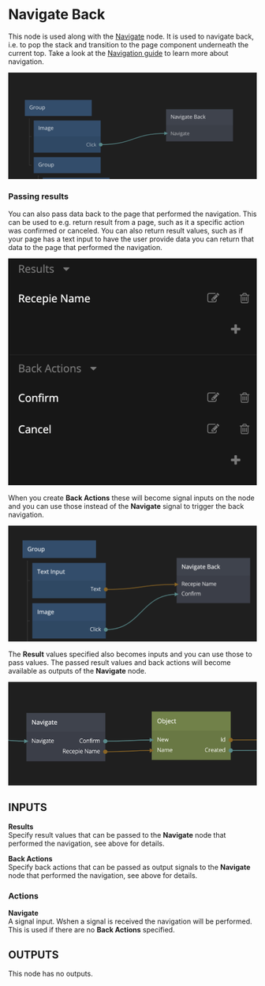 # Navigate Back

This node is used along with the [Navigate](/nodes/navigation/navigate.md) node. It is used to navigate back, i.e. to pop the stack and transition to the page component underneath the current top. Take a look at the [Navigation guide](/guides/navigation.md) to learn more about navigation.

<div class="ndl-images">
    <img src="/guides/navigation/navigate-back.png" class="ndl-image large"></img>   
</div>

### Passing results
You can also pass data back to the page that performed the navigation. This can be used to e.g. return result from a page, such as it a specific action was confirmed or canceled. You can also return result values, such as if your page has a text input to have the user provide data you can return that data to the page that performed the navigation.

<div class="ndl-images">
    <img src="/nodes/navigation/back-actions.png" class="ndl-image med"></img>   
</div>

When you create **Back Actions** these will become signal inputs on the node and you can use those instead of the **Navigate** signal to trigger the back navigation.

<div class="ndl-images">
    <img src="/nodes/navigation/back-actions-2.png" class="ndl-image large"></img>   
</div>

The **Result** values specified also becomes inputs and you can use those to pass values. The passed result values and back actions will become available as outputs of the **Navigate** node.

<div class="ndl-images">
    <img src="/nodes/navigation/back-actions-3.png" class="ndl-image med"></img>   
</div>

## INPUTS

**Results**  
Specify result values that can be passed to the **Navigate** node that performed the navigation, see above for details.

**Back Actions**  
Specify back actions that can be passed as output signals to the **Navigate** node that performed the navigation, see above for details. 

### Actions

**Navigate**  
A signal input. Wshen a signal is received the navigation will be performed. This is used if there are no **Back Actions** specified.

## OUTPUTS

This node has no outputs.
